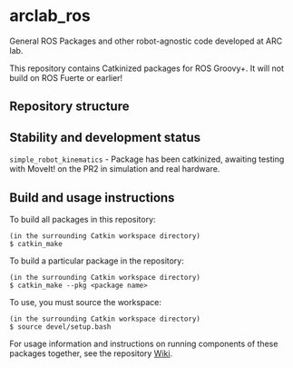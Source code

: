 arclab_ros
==========
General ROS Packages and other robot-agnostic code developed at ARC lab.

This repository contains Catkinized packages for ROS Groovy+. It will not build on ROS Fuerte or earlier!


Repository structure
--------------------


Stability and development status
--------------------------------

`simple_robot_kinematics` - Package has been catkinized, awaiting testing with MoveIt! on the PR2 in simulation and real hardware.


Build and usage instructions
------------------------------
To build all packages in this repository:

```
(in the surrounding Catkin workspace directory)
$ catkin_make
```
To build a particular package in the repository:

```
(in the surrounding Catkin workspace directory)
$ catkin_make --pkg <package name>
```
To use, you must source the workspace:

```
(in the surrounding Catkin workspace directory)
$ source devel/setup.bash
```

For usage information and instructions on running components of these packages together, see the repository [Wiki](https://github.com/WPI-ARC/arclab_ros/wiki).
